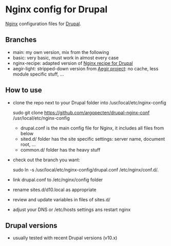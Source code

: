 # Nginx config for Drupal

[Nginx](https://nginx.org/) configuration files for [Drupal](https://www.drupal.org/).


## Branches

- main: my own version, mix from the following
- basic: very basic, must work in almost every case
- nginx-recipe: adapted version of [Nginx recipe for Drupal](https://www.nginx.com/resources/wiki/start/topics/recipes/drupal/)
- aegir-light: stripped-down version from [Aegir project](https://www.aegirproject.org/): no cache, less module specific stuff, ...


## How to use

- clone the repo next to your Drupal folder into /usr/local/etc/nginx-config

    sudo git clone https://github.com/argopecten/drupal-nginx-conf /usr/local/etc/nginx-config

  - drupal.conf is the main config file for Nginx, it includes all files from below
  - sited.d/ folder has the site specific settings: server name, document root, ...
  - common.d/ folder has the heavy stuff
- check out the branch you want:

    sudo ln -s /usr/local/etc/nginx-config/drupal.conf /etc/nginx/conf.d/.

- link drupal.conf to /etc/nginx/config folder
- rename sites.d/d10.local as appropriate
- review and update variables in files of sites.d/
- adjust your DNS or /etc/hosts settings ans restart nginx


## Drupal versions

- usually tested with recent Drupal versions (v10.x)
